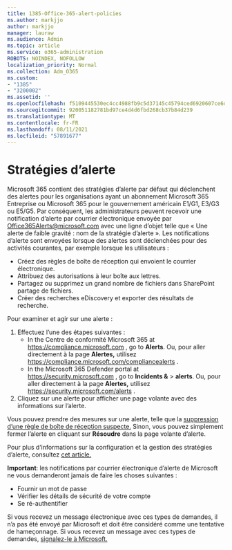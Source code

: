 ```yaml
---
title: 1385-Office-365-alert-policies
ms.author: markjjo
author: markjjo
manager: lauraw
ms.audience: Admin
ms.topic: article
ms.service: o365-administration
ROBOTS: NOINDEX, NOFOLLOW
localization_priority: Normal
ms.collection: Adm_O365
ms.custom:
- "1385"
- "3200002"
ms.assetid: ''
ms.openlocfilehash: f5109445530ec4cc4988fb9c5d37145c45794ced6920607ce6df85c6497c25ec
ms.sourcegitcommit: 920051182781bd97ce4d4d6fbd268cb37b84d239
ms.translationtype: MT
ms.contentlocale: fr-FR
ms.lasthandoff: 08/11/2021
ms.locfileid: "57891677"
---
```

# <a name="alert-policies"></a>Stratégies d’alerte

Microsoft 365 contient des [](https://docs.microsoft.com/microsoft-365/compliance/alert-policies#default-alert-policies) stratégies d’alerte par défaut qui déclenchent des alertes pour les organisations ayant un abonnement Microsoft 365 Entreprise ou Microsoft 365 pour le gouvernement américain E1/G1, E3/G3 ou E5/G5. Par conséquent, les administrateurs peuvent recevoir une notification d’alerte par courrier électronique envoyée par Office365Alerts@microsoft.com avec une ligne d’objet telle que « Une alerte de faible gravité : nom de la stratégie d’alerte ». Les notifications d’alerte sont envoyées lorsque des alertes sont déclenchées pour des activités courantes, par exemple lorsque les utilisateurs :

- Créez des règles de boîte de réception qui envoient le courrier électronique.
- Attribuez des autorisations à leur boîte aux lettres.
- Partagez ou supprimez un grand nombre de fichiers dans SharePoint partage de fichiers.
- Créer des recherches eDiscovery et exporter des résultats de recherche.

Pour examiner et agir sur une alerte :

1. Effectuez l’une des étapes suivantes :
   - In the Centre de conformité Microsoft 365 at <https://compliance.microsoft.com> , go to **Alerts**. Ou, pour aller directement à la page **Alertes,** utilisez <https://compliance.microsoft.com/compliancealerts> .
   - In the Microsoft 365 Defender portal at <https://security.microsoft.com> , go to **Incidents &** \> **alerts**. Ou, pour aller directement à la page **Alertes,** utilisez <https://security.microsoft.com/alerts> .
2. Cliquez sur une alerte pour afficher une page volante avec des informations sur l’alerte.

Vous pouvez prendre des mesures sur une alerte, telle que la [suppression d’une règle de boîte de réception suspecte.](https://docs.microsoft.com/microsoft-365/security/office-365-security/responding-to-a-compromised-email-account) Sinon, vous pouvez simplement fermer l’alerte en cliquant sur **Résoudre** dans la page volante d’alerte.

Pour plus d’informations sur la configuration et la gestion des stratégies d’alerte, consultez [cet article.](https://docs.microsoft.com/microsoft-365/compliance/alert-policies)

**Important**: les notifications par courrier électronique d’alerte de Microsoft ne vous demanderont jamais de faire les choses suivantes :

- Fournir un mot de passe
- Vérifier les détails de sécurité de votre compte
- Se ré-authentifier

Si vous recevez un message électronique avec ces types de demandes, il n’a pas été envoyé par Microsoft et doit être considéré comme une tentative de hameçonnage. Si vous recevez un message avec ces types de demandes, [signalez-le à Microsoft.](https://docs.microsoft.com/microsoft-365/security/office-365-security/report-junk-email-messages-to-microsoft)
